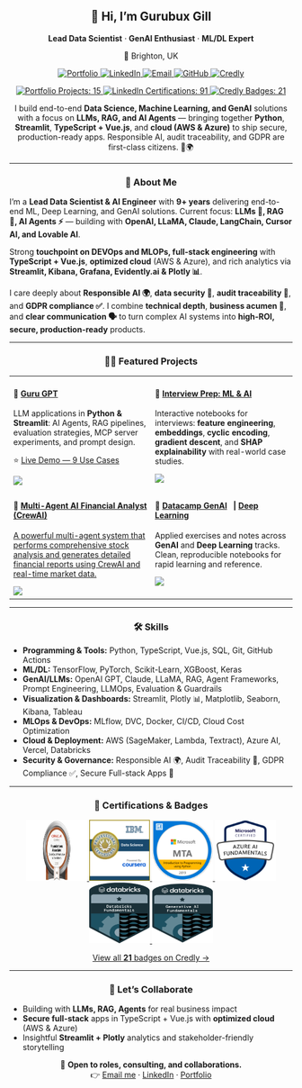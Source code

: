 <!-- =========================
   HERO / HEADER
========================= -->

<h2 align="center">👋 Hi, I’m <b>Gurubux Gill</b></h2>
<p align="center"><b>Lead Data Scientist</b> · <b>GenAI Enthusiast</b> · <b>ML/DL Expert</b></p>

<p align="center">
  📍 Brighton, UK
</p>

<!-- Quick Links as Buttons -->
<p align="center">
  <a href="https://www.datascienceportfol.io/gurubuxgill07" target="_blank">
    <img src="https://img.shields.io/badge/Portfolio-View%20Projects-4c1?style=for-the-badge" alt="Portfolio">
  </a>
  <a href="https://www.linkedin.com/in/gurubux-gill" target="_blank">
    <img src="https://img.shields.io/badge/LinkedIn-Connect-0A66C2?style=for-the-badge&logo=linkedin" alt="LinkedIn">
  </a>
  <a href="mailto:gurubuxgill07@gmail.com">
    <img src="https://img.shields.io/badge/Email-Contact%20Me-red?style=for-the-badge&logo=gmail" alt="Email">
  </a>
  <a href="https://github.com/Gurubux" target="_blank">
    <img src="https://img.shields.io/badge/GitHub-Gurubux-181717?style=for-the-badge&logo=github" alt="GitHub">
  </a>
  <a href="https://www.credly.com/users/gurubux-singh-gill/badges#credly" target="_blank">
    <img src="https://img.shields.io/badge/Credly-Badges-FF6B00?style=for-the-badge" alt="Credly">
  </a>
</p>

<!-- Stat Cards -->
<p align="center">
  <a href="https://www.datascienceportfol.io/gurubuxgill07" target="_blank">
    <img src="https://img.shields.io/badge/Portfolio_Projects-15-4c1?style=for-the-badge" alt="Portfolio Projects: 15">
  </a>
  <a href="https://www.linkedin.com/in/gurubux-gill/details/certifications/" target="_blank">
    <img src="https://img.shields.io/badge/LinkedIn_Certifications-91-2962FF?style=for-the-badge" alt="LinkedIn Certifications: 91">
  </a>
  <a href="https://www.credly.com/users/gurubux-singh-gill/badges#credly" target="_blank">
    <img src="https://img.shields.io/badge/Credly_Badges-21-FF9800?style=for-the-badge" alt="Credly Badges: 21">
  </a>
</p>

<!-- Tagline -->
<p align="center">
  I build end-to-end <b>Data Science, Machine Learning, and GenAI</b> solutions with a focus on 
  <b>LLMs, RAG, and AI Agents</b> — bringing together <b>Python</b>, <b>Streamlit</b>, 
  <b>TypeScript + Vue.js</b>, and <b>cloud (AWS &amp; Azure)</b> to ship secure, production-ready apps. 
  Responsible AI, audit traceability, and GDPR are first-class citizens. 🔐🌍
</p>

<hr/>

<!-- =========================
   ABOUT
========================= -->

<h3 align="center">🚀 About Me</h3>

<p>
I’m a <b>Lead Data Scientist & AI Engineer</b> with <b>9+ years</b> delivering end-to-end ML, Deep Learning, and GenAI solutions. 
Current focus: <b>LLMs 🤖, RAG 🔎, AI Agents ⚡</b> — building with <b>OpenAI, LLaMA, Claude, LangChain, Cursor AI, and Lovable AI</b>.
</p>

<p>
Strong <b>touchpoint on DEVOps and MLOPs, full-stack engineering</b> with <b>TypeScript + Vue.js</b>, 
<b>optimized cloud</b> (AWS & Azure), and rich analytics via <b>Streamlit, Kibana, Grafana, Evidently.ai & Plotly 📊</b>.
</p>

<p>
I care deeply about <b>Responsible AI 🌍</b>, <b>data security 🔐</b>, <b>audit traceability 📝</b>, and 
<b>GDPR compliance ✅</b>. I combine <b>technical depth</b>, <b>business acumen 💼</b>, and 
<b>clear communication 🗣️</b> to turn complex AI systems into <b>high-ROI, secure, production-ready</b> products.
</p>

<hr/>

<!-- =========================
   FEATURED PROJECTS
========================= -->

<h3 align="center">🧑‍💻 Featured Projects</h3>

<table>
  <tr>
    <td width="50%" valign="top">
      <h4>🔹 <a href="https://github.com/Gurubux/guru_gpt">Guru GPT</a></h4>
      <p>
        LLM applications in <b>Python & Streamlit</b>: AI Agents, RAG pipelines, evaluation strategies, 
        MCP server experiments, and prompt design.
      </p>
      <p>⭐ <a href="https://github.com/Gurubux/guru_gpt?tab=readme-ov-file#-live-demo---9-use-cases">Live Demo — 9 Use Cases</a></p>
      <img src="http://img.shields.io/badge/Tech-Python%20%7C%20Streamlit%20%7C%20RAG%20%7C%20Agents%20%7C%20MCP%20%7C%20GPT%20%7C%20Evals-blue" />
    </td>
    <td width="50%" valign="top">
      <h4>🔹 <a href="https://github.com/Gurubux/interview-prep-ml-ai">Interview Prep: ML & AI</a></h4>
      <p>
        Interactive notebooks for interviews: <b>feature engineering</b>, <b>embeddings</b>, <b>cyclic encoding</b>, 
        <b>gradient descent</b>, and <b>SHAP explainability</b> with real-world case studies.
      </p>
      <img src="https://img.shields.io/badge/Tech-Python%20%7C%20scikit--learn%20%7C%20SHAP%20%7C%20Notebooks%20%7C%20ML%20%7C%20DL%20%7C%20AWS%20%7C%20Databricks%20%7C%20Deployment-blue" />
    </td>
  </tr>
  <tr>
    <td width="50%" valign="top">
      <h4>🔹 <a href="https://github.com/Gurubux/interview-prep-ml-ai/tree/main/15_GenAI_LLMs/notebooks/agentic_ai/multi_agent_financial_analyst">Multi-Agent AI Financial Analyst (CrewAI)</h4>
      <p>
        A powerful multi-agent system that performs comprehensive stock analysis and generates detailed financial reports using CrewAI and real-time market data.
      </p>
      <img src="https://img.shields.io/badge/Tech-Python%20%7C%20CrewAI%20%7C%20AIAgent%20%7C%20Automate-blue" />
    </td>
    <td width="50%" valign="top">
      <h4>🔹 <a href="https://github.com/Gurubux/datacamp">Datacamp GenAI</a> &nbsp; | <a href="https://github.com/Gurubux/datacamp_dl">Deep Learning</a></h4>
      <p>
        Applied exercises and notes across <b>GenAI</b> and <b>Deep Learning</b> tracks.  
        Clean, reproducible notebooks for rapid learning and reference.
      </p>
      <img src="https://img.shields.io/badge/Tech-Python%20%7C%20TensorFlow%20%7C%20PyTorch%20%7C%20Notebooks-blue" />
    </td>
  </tr>
</table>

<hr/>

<!-- =========================
   SKILLS
========================= -->

<h3 align="center">🛠️ Skills</h3>

<ul>
  <li><b>Programming & Tools:</b> Python, TypeScript, Vue.js, SQL, Git, GitHub Actions</li>
  <li><b>ML/DL:</b> TensorFlow, PyTorch, Scikit-Learn, XGBoost, Keras</li>
  <li><b>GenAI/LLMs:</b> OpenAI GPT, Claude, LLaMA, RAG, Agent Frameworks, Prompt Engineering, LLMOps, Evaluation & Guardrails</li>
  <li><b>Visualization & Dashboards:</b> Streamlit, Plotly 📊, Matplotlib, Seaborn, Kibana, Tableau</li>
  <li><b>MLOps & DevOps:</b> MLflow, DVC, Docker, CI/CD, Cloud Cost Optimization</li>
  <li><b>Cloud & Deployment:</b> AWS (SageMaker, Lambda, Textract), Azure AI, Vercel, Databricks</li>
  <li><b>Security & Governance:</b> Responsible AI 🌍, Audit Traceability 📝, GDPR Compliance ✅, Secure Full-stack Apps 🔐</li>
</ul>

<hr/>

<!-- =========================
   CERTIFICATIONS / BADGES
========================= -->

<h3 align="center">🏅 Certifications & Badges</h3>

<p align="center">
  <!-- Row 1 -->
  <a href="https://catalog-education.oracle.com/ords/certview/sharebadge?id=16913D3FE80A629ED20F3B3AAA1688AE66B6A9CEF5604DF53B11858E8D2E8B4E">
    <img src="https://raw.githubusercontent.com/Gurubux/Gurubux/main/media/OCI25AICFAV1.png" width="108" height="108" alt="Oracle AI Foundations 2025"/>
  </a>
  <a href="https://www.credly.com/badges/1f325629-1f7f-46ee-8c30-f75f5297bb5a">
    <img src="https://raw.githubusercontent.com/Gurubux/Gurubux/main/media/IBM_DS.png" width="108" height="108" alt="IBM DS Professional Certificate"/>
  </a>
  <a href="https://www.credly.com/badges/0c91aa13-c3d1-47da-81eb-578e901a6d43">
    <img src="https://raw.githubusercontent.com/Gurubux/Gurubux/main/media/MTA-Introduction-to-Programming-using-Python-2019.png" width="108" height="108" alt="MTA Python"/>
  </a>
  <a href="https://www.credly.com/badges/2307ca74-adfe-4378-9bc2-195bd32163ac">
    <img src="https://raw.githubusercontent.com/Gurubux/Gurubux/main/media/azure-ai-fundamentals-600x600.png" width="108" height="108" alt="Azure AI Fundamentals"/>
  </a>
  <a href="https://credentials.databricks.com/8fb802eb-174c-4a4b-9009-943197225953">
    <img src="https://raw.githubusercontent.com/Gurubux/Gurubux/main/media/fundamentals-badge-databricks-2x_1.png" width="108" height="108" alt="Databricks Fundamentals"/>
  </a>
  <a href="https://credentials.databricks.com/15a28b3d-e98c-45e9-b544-bbf125620fce">
    <img src="https://raw.githubusercontent.com/Gurubux/Gurubux/main/media/fundamentals-badge-generative-lp.png" width="108" height="108" alt="Databricks Generative AI Fundamentals"/>
  </a>
</p>

<p align="center">
  <a href="https://www.credly.com/users/gurubux-singh-gill/badges#credly" target="_blank">
    View all <b>21</b> badges on Credly →
  </a>
</p>

<hr/>

<!-- =========================
   CONTACT / CTA
========================= -->

<h3 align="center">🤝 Let’s Collaborate</h3>
<ul>
  <li>Building with <b>LLMs, RAG, Agents</b> for real business impact</li>
  <li><b>Secure full-stack</b> apps in TypeScript + Vue.js with <b>optimized cloud</b> (AWS & Azure)</li>
  <li>Insightful <b>Streamlit + Plotly</b> analytics and stakeholder-friendly storytelling</li>
</ul>

<p align="center">
  💬 <b>Open to roles, consulting, and collaborations.</b>  
  <br/>
  👉 <a href="mailto:gurubuxgill07@gmail.com">Email me</a> · 
  <a href="https://www.linkedin.com/in/gurubux-gill">LinkedIn</a> · 
  <a href="https://www.datascienceportfol.io/gurubuxgill07">Portfolio</a>
</p>
